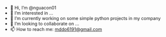 - 👋 Hi, I’m @nguacon01
- 👀 I’m interested in ...
- 🌱 I’m currently working on some simple python projects in my company
- 💞️ I’m looking to collaborate on ...
- 📫 How to reach me: mddo6191@gmail.com

<!---
nguacon01/nguacon01 is a ✨ special ✨ repository because its `README.md` (this file) appears on your GitHub profile.
You can click the Preview link to take a look at your changes.
--->
